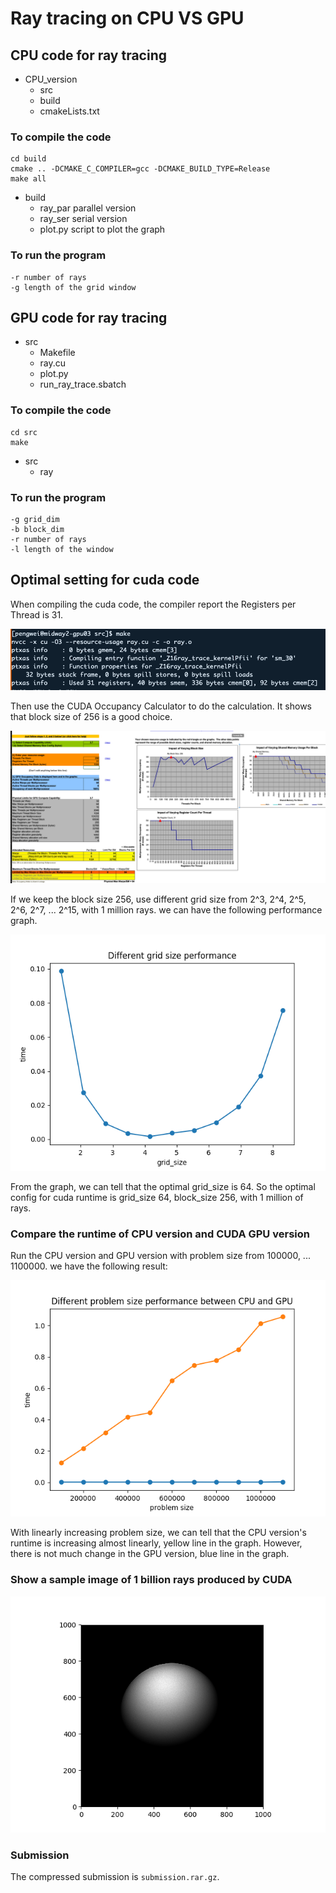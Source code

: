 # Ray tracing on CPU VS GPU

## CPU code for ray tracing

- CPU_version
    - src
    - build
    - cmakeLists.txt

### To compile the code

```
cd build
cmake .. -DCMAKE_C_COMPILER=gcc -DCMAKE_BUILD_TYPE=Release
make all
```
- build
    - ray_par parallel version 
    - ray_ser serial version
    - plot.py script to plot the graph

### To run the program
```
-r number of rays
-g length of the grid window
```

## GPU code for ray tracing

- src
    - Makefile
    - ray.cu
    - plot.py
    - run_ray_trace.sbatch

### To compile the code

```
cd src
make
```
- src
    - ray
### To run the program

```
-g grid_dim
-b block_dim
-r number of rays
-l length of the window
```

## Optimal setting for cuda code

When compiling the cuda code, the compiler report the Registers per Thread is 31. 

![compile information](res/compile.png)

Then use the CUDA Occupancy Calculator to do the calculation. It shows that block size of 256 is a good choice. 

![cal](res/cal.png)

If we keep the block size 256, use different grid size from 2^3, 2^4, 2^5, 2^6, 2^7, ... 2^15, with 1 million rays. we can have the following performance graph.

![res_grid](res/grid.png)

From the graph, we can tell that the optimal grid_size is 64. So the optimal config for cuda runtime is grid_size 64, block_size 256, with 1 million of rays.

### Compare the runtime of CPU version and CUDA GPU version

Run the CPU version and GPU version with problem size from 100000, ... 1100000. we have the following result:

![cvsg](res/cvsg.png)

With linearly increasing problem size, we can tell that the CPU version's runtime is increasing almost linearly, yellow line in the graph. However, there is not much change in the GPU version, blue line in the graph.

### Show a sample image of 1 billion rays produced by CUDA

![ball](res/ball.png)

### Submission

The compressed submission is `submission.rar.gz`.

